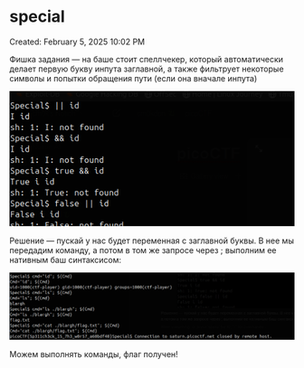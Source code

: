 # special

Created: February 5, 2025 10:02 PM

Фишка задания — на баше стоит спеллчекер, который автоматически делает первую букву инпута заглавной, а также фильтрует некоторые символы и попытки обращения пути (если она вначале инпута)

![image.png](special%20191021737a898045b208f52a31d9bb26/image.png)

Решение — пускай у нас будет переменная с заглавной буквы. В нее мы передадим команду, а потом в том же запросе через ; выполним ее нативным баш синтаксисом:

![image.png](special%20191021737a898045b208f52a31d9bb26/image%201.png)

Можем выполнять команды, флаг получен!